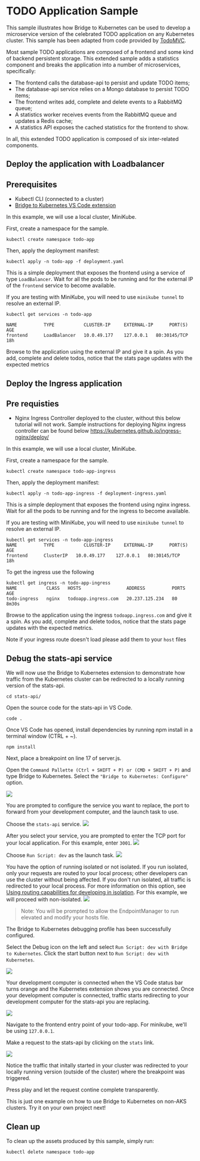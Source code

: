 # TODO Application Sample

This sample illustrates how Bridge to Kubernetes can be used to develop a microservice version of the celebrated TODO application on any Kubernetes cluster. This sample has been adapted from code provided by [TodoMVC](http://todomvc.com).

Most sample TODO applications are composed of a frontend and some kind of backend persistent storage. This extended sample adds a statistics component and breaks the application into a number of microservices, specifically:

- The frontend calls the database-api to persist and update TODO items;
- The database-api service relies on a Mongo database to persist TODO items;
- The frontend writes add, complete and delete events to a RabbitMQ queue;
- A statistics worker receives events from the RabbitMQ queue and updates a Redis cache;
- A statistics API exposes the cached statistics for the frontend to show.

In all, this extended TODO application is composed of six inter-related components.


## Deploy the application with Loadbalancer

## Prerequisites

- Kubectl CLI (connected to a cluster)
- [Bridge to Kubernetes VS Code extension](https://aka.ms/bridge-to-k8s-vsc-extension)

In this example, we will use a local cluster, MiniKube.

First, create a namespace for the sample.

```
kubectl create namespace todo-app
```

Then, apply the deployment manifest:

```
kubectl apply -n todo-app -f deployment.yaml
```

This is a simple deployment that exposes the frontend using a service of type `LoadBalancer`. Wait for all the pods to be running and for the external IP of the `frontend` service to become available.

If you are testing with MiniKube, you will need to use `minikube tunnel` to resolve an external IP.

```
kubectl get services -n todo-app

NAME          TYPE           CLUSTER-IP     EXTERNAL-IP      PORT(S)        AGE
frontend      LoadBalancer   10.0.49.177    127.0.0.1   80:30145/TCP   18h
```

Browse to the application using the external IP and give it a spin. As you add, complete and delete todos, notice that the stats page updates with the expected metrics

## Deploy the Ingress application 

## Pre requisties

- Nginx Ingress Controller deployed to the cluster, without this below tutorial will not work. Sample instructions for deploying Nginx ingress controller can be found below https://kubernetes.github.io/ingress-nginx/deploy/ 

In this example, we will use a local cluster, MiniKube.

First, create a namespace for the sample.

```
kubectl create namespace todo-app-ingress
```

Then, apply the deployment manifest:

```
kubectl apply -n todo-app-ingress -f deployment-ingress.yaml
```

This is a simple deployment that exposes the frontend using nginx ingress. Wait for all the pods to be running and for the ingress to become available.

If you are testing with MiniKube, you will need to use `minikube tunnel` to resolve an external IP.

```
kubectl get services -n todo-app-ingress
NAME          TYPE           CLUSTER-IP     EXTERNAL-IP      PORT(S)        AGE
frontend      ClusterIP   10.0.49.177    127.0.0.1   80:30145/TCP   18h
```

To get the ingress use the following 
```
kubectl get ingress -n todo-app-ingress
NAME           CLASS   HOSTS                 ADDRESS          PORTS   AGE
todo-ingress   nginx   todoapp.ingress.com   20.237.125.234   80      8m30s
```

Browse to the application using the ingress `todoapp.ingress.com` and give it a spin. As you add, complete and delete todos, notice that the stats page updates with the expected metrics.

Note if your ingress route doesn't load please add them to your `host` files 

## Debug the stats-api service

We will now use the Bridge to Kubernetes extension to demonstrate how traffic from the Kubernetes cluster can be redirected to a locally running version of the stats-api. 

```
cd stats-api/
```

Open the source code for the stats-api in VS Code.

```
code .
```

Once VS Code has opened, install dependencies by running npm install in a terminal window (CTRL + ~).

```
npm install
```

Next, place a breakpoint on line 17 of server.js.

Open the `Command Pallette (Ctrl + SHIFT + P) or (CMD + SHIFT + P)` and type Bridge to Kubernetes. Select the `"Bridge to Kubernetes: Configure"` option.

![](images/bridge_configure.png)

You are prompted to configure the service you want to replace, the port to forward from your development computer, and the launch task to use.

Choose the `stats-api` service. 
![](images/select_service.png)

After you select your service, you are prompted to enter the TCP port for your local application. For this example, enter `3001`.
![](images/enter_port.png)

Choose `Run Script: dev` as the launch task.
![](images/launch_task.png)

You have the option of running isolated or not isolated. If you run isolated, only your requests are routed to your local process; other developers can use the cluster without being affected. If you don't run isolated, all traffic is redirected to your local process. For more information on this option, see [Using routing capabilities for developing in isolation](https://docs.microsoft.com/en-us/visualstudio/containers/overview-bridge-to-kubernetes?view=vs-2019#using-routing-capabilities-for-developing-in-isolation). For this example, we will proceed with non-isolated.
![](images/isolation.png)

> Note: You will be prompted to allow the EndpointManager to run elevated and modify your hosts file.

The Bridge to Kubernetes debugging profile has been successfully configured.

Select the Debug icon on the left and select `Run Script: dev with Bridge to Kubernetes`. Click the start button next to `Run Script: dev with Kubernetes`.

![](images/debug_profile.png)

Your development computer is connected when the VS Code status bar turns orange and the Kubernetes extension shows you are connected. Once your development computer is connected, traffic starts redirecting to your development computer for the stats-api you are replacing.

![](images/debugging.png)


Navigate to the frontend entry point of your todo-app. For minikube, we'll be using `127.0.0.1`.

Make a request to the stats-api by clicking on the `stats` link. 

![](images/stats.png)

Notice the traffic that initally started in your cluster was redirected to your locally running version (outside of the cluster) where the breakpoint was triggered. 

Press play and let the request contine complete transparently.

This is just one example on how to use Bridge to Kubernetes on non-AKS clusters.  Try it on your own project next!

## Clean up

To clean up the assets produced by this sample, simply run:

```
kubectl delete namespace todo-app
```
